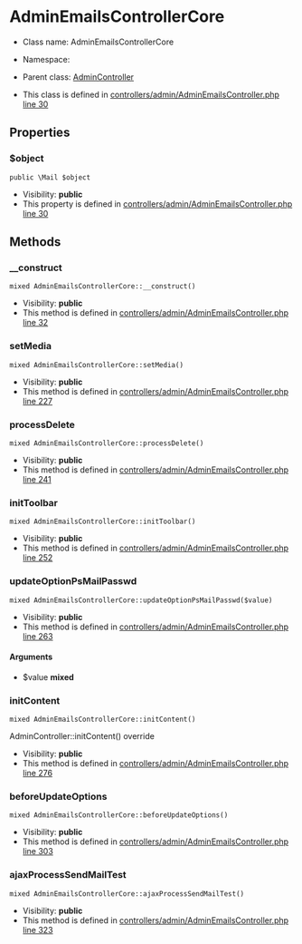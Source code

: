 AdminEmailsControllerCore
===============






* Class name: AdminEmailsControllerCore
* Namespace: 
* Parent class: [AdminController](AdminControllerCore)

* This class is defined in [controllers/admin/AdminEmailsController.php line 30](https://github.com/PrestaShop/PrestaShop/blob/1.6.1.1/controllers/admin/AdminEmailsController.php#30)





Properties
----------


### $object

    public \Mail $object





* Visibility: **public**
* This property is defined in [controllers/admin/AdminEmailsController.php line 30](https://github.com/PrestaShop/PrestaShop/blob/1.6.1.1/controllers/admin/AdminEmailsController.php#30)


Methods
-------


### __construct

    mixed AdminEmailsControllerCore::__construct()





* Visibility: **public**
* This method is defined in [controllers/admin/AdminEmailsController.php line 32](https://github.com/PrestaShop/PrestaShop/blob/1.6.1.1/controllers/admin/AdminEmailsController.php#32)




### setMedia

    mixed AdminEmailsControllerCore::setMedia()





* Visibility: **public**
* This method is defined in [controllers/admin/AdminEmailsController.php line 227](https://github.com/PrestaShop/PrestaShop/blob/1.6.1.1/controllers/admin/AdminEmailsController.php#227)




### processDelete

    mixed AdminEmailsControllerCore::processDelete()





* Visibility: **public**
* This method is defined in [controllers/admin/AdminEmailsController.php line 241](https://github.com/PrestaShop/PrestaShop/blob/1.6.1.1/controllers/admin/AdminEmailsController.php#241)




### initToolbar

    mixed AdminEmailsControllerCore::initToolbar()





* Visibility: **public**
* This method is defined in [controllers/admin/AdminEmailsController.php line 252](https://github.com/PrestaShop/PrestaShop/blob/1.6.1.1/controllers/admin/AdminEmailsController.php#252)




### updateOptionPsMailPasswd

    mixed AdminEmailsControllerCore::updateOptionPsMailPasswd($value)





* Visibility: **public**
* This method is defined in [controllers/admin/AdminEmailsController.php line 263](https://github.com/PrestaShop/PrestaShop/blob/1.6.1.1/controllers/admin/AdminEmailsController.php#263)


#### Arguments
* $value **mixed**



### initContent

    mixed AdminEmailsControllerCore::initContent()

AdminController::initContent() override



* Visibility: **public**
* This method is defined in [controllers/admin/AdminEmailsController.php line 276](https://github.com/PrestaShop/PrestaShop/blob/1.6.1.1/controllers/admin/AdminEmailsController.php#276)




### beforeUpdateOptions

    mixed AdminEmailsControllerCore::beforeUpdateOptions()





* Visibility: **public**
* This method is defined in [controllers/admin/AdminEmailsController.php line 303](https://github.com/PrestaShop/PrestaShop/blob/1.6.1.1/controllers/admin/AdminEmailsController.php#303)




### ajaxProcessSendMailTest

    mixed AdminEmailsControllerCore::ajaxProcessSendMailTest()





* Visibility: **public**
* This method is defined in [controllers/admin/AdminEmailsController.php line 323](https://github.com/PrestaShop/PrestaShop/blob/1.6.1.1/controllers/admin/AdminEmailsController.php#323)



